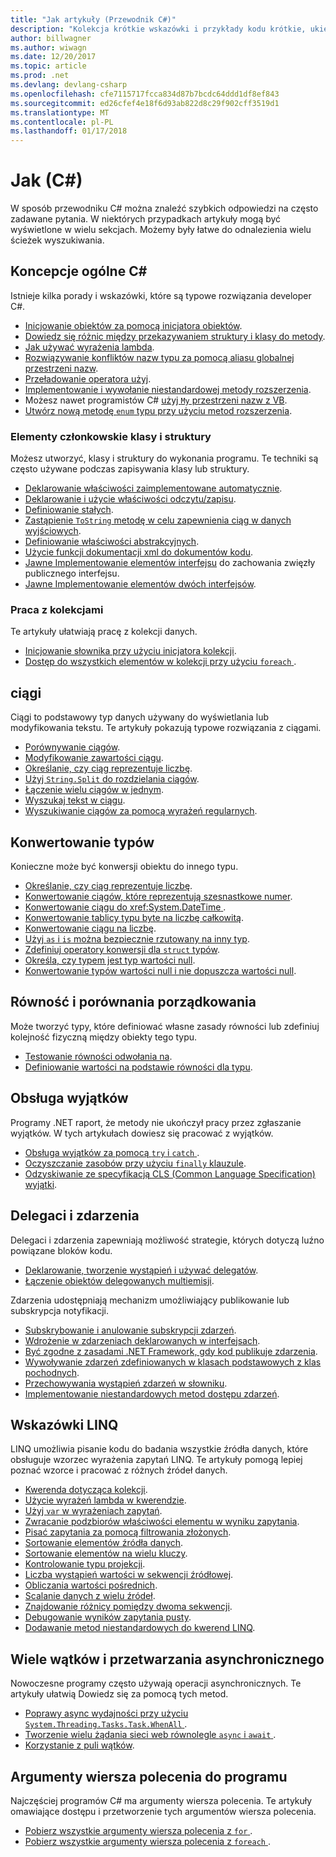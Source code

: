 ```yaml
---
title: "Jak artykuły (Przewodnik C#)"
description: "Kolekcja krótkie wskazówki i przykłady kodu krótkie, ukierunkowanych"
author: billwagner
ms.author: wiwagn
ms.date: 12/20/2017
ms.topic: article
ms.prod: .net
ms.devlang: devlang-csharp
ms.openlocfilehash: cfe7115717fcca834d87b7bcdc64ddd1df8ef843
ms.sourcegitcommit: ed26cfef4e18f6d93ab822d8c29f902cff3519d1
ms.translationtype: MT
ms.contentlocale: pl-PL
ms.lasthandoff: 01/17/2018
---
```

# <a name="how-to-c"></a>Jak (C#)

W sposób przewodniku C# można znaleźć szybkich odpowiedzi na często zadawane pytania. W niektórych przypadkach artykuły mogą być wyświetlone w wielu sekcjach. Możemy były łatwe do odnalezienia wielu ścieżek wyszukiwania. 

## <a name="general-c-concepts"></a>Koncepcje ogólne C#

Istnieje kilka porady i wskazówki, które są typowe rozwiązania developer C#.

- [Inicjowanie obiektów za pomocą inicjatora obiektów](../programming-guide/classes-and-structs/how-to-initialize-objects-by-using-an-object-initializer.md).
- [Dowiedz się różnic między przekazywaniem struktury i klasy do metody](../programming-guide/classes-and-structs/how-to-know-the-difference-passing-a-struct-and-passing-a-class-to-a-method.md).
- [Jak używać wyrażenia lambda](../programming-guide/statements-expressions-operators/how-to-use-lambda-expressions-outside-linq.md).
- [Rozwiązywanie konfliktów nazw typu za pomocą aliasu globalnej przestrzeni nazw](../programming-guide/namespaces/how-to-use-the-global-namespace-alias.md).
- [Przeładowanie operatora użyj](../programming-guide/statements-expressions-operators/how-to-use-operator-overloading-to-create-a-complex-number-class.md).
- [Implementowanie i wywołanie niestandardowej metody rozszerzenia](../programming-guide/classes-and-structs/how-to-implement-and-call-a-custom-extension-method.md).
- Możesz nawet programistów C# [użyj `My` przestrzeni nazw z VB](../programming-guide/namespaces/how-to-use-the-my-namespace.md).
- [Utwórz nową metodę `enum` typu przy użyciu metod rozszerzenia](../programming-guide/classes-and-structs/how-to-create-a-new-method-for-an-enumeration.md).

### <a name="class-and-struct-members"></a>Elementy członkowskie klasy i struktury

Możesz utworzyć, klasy i struktury do wykonania programu. Te techniki są często używane podczas zapisywania klasy lub struktury.

- [Deklarowanie właściwości zaimplementowane automatycznie](../programming-guide/classes-and-structs/how-to-implement-a-lightweight-class-with-auto-implemented-properties.md).
- [Deklarowanie i użycie właściwości odczytu/zapisu](../programming-guide/classes-and-structs/how-to-declare-and-use-read-write-properties.md).
- [Definiowanie stałych](../programming-guide/classes-and-structs/how-to-define-constants.md).
- [Zastąpienie `ToString` metodę w celu zapewnienia ciąg w danych wyjściowych](../programming-guide/classes-and-structs/how-to-override-the-tostring-method.md).
- [Definiowanie właściwości abstrakcyjnych](../programming-guide/classes-and-structs/how-to-define-abstract-properties.md).
- [Użycie funkcji dokumentacji xml do dokumentów kodu](../programming-guide/xmldoc/how-to-use-the-xml-documentation-features.md).
- [Jawne Implementowanie elementów interfejsu](../programming-guide/interfaces/how-to-explicitly-implement-interface-members.md) do zachowania zwięzły publicznego interfejsu.
- [Jawne Implementowanie elementów dwóch interfejsów](../programming-guide/interfaces/how-to-explicitly-implement-members-of-two-interfaces.md).

### <a name="working-with-collections"></a>Praca z kolekcjami

Te artykuły ułatwiają pracę z kolekcji danych.

- [Inicjowanie słownika przy użyciu inicjatora kolekcji](../programming-guide/classes-and-structs/how-to-initialize-a-dictionary-with-a-collection-initializer.md).
- [Dostęp do wszystkich elementów w kolekcji przy użyciu `foreach` ](../programming-guide/classes-and-structs/how-to-access-a-collection-class-with-foreach.md).

## <a name="strings"></a>ciągi

Ciągi to podstawowy typ danych używany do wyświetlania lub modyfikowania tekstu. Te artykuły pokazują typowe rozwiązania z ciągami.

- [Porównywanie ciągów](../programming-guide/strings/how-to-compare-strings.md).
- [Modyfikowanie zawartości ciągu](../programming-guide/strings/how-to-modify-string-contents.md).
- [Określanie, czy ciąg reprezentuje liczbę](../programming-guide/strings/how-to-determine-whether-a-string-represents-a-numeric-value.md).
- [Użyj `String.Split` do rozdzielania ciągów](parse-strings-using-split.md).
- [Łączenie wielu ciągów w jednym](../programming-guide/strings/how-to-concatenate-multiple-strings.md).
- [Wyszukaj tekst w ciągu](../programming-guide/strings/how-to-search-strings-using-string-methods.md).
- [Wyszukiwanie ciągów za pomocą wyrażeń regularnych](../programming-guide/strings/how-to-search-strings-using-regular-expressions.md).

## <a name="convert-between-types"></a>Konwertowanie typów

Konieczne może być konwersji obiektu do innego typu.

- [Określanie, czy ciąg reprezentuje liczbę](../programming-guide/strings/how-to-determine-whether-a-string-represents-a-numeric-value.md).
- [Konwertowanie ciągów, które reprezentują szesnastkowe numer](../programming-guide/types/how-to-convert-between-hexadecimal-strings-and-numeric-types.md).
- [Konwertowanie ciągu do <xref:System.DateTime> ](../programming-guide/strings/how-to-convert-a-string-to-a-datetime.md).
- [Konwertowanie tablicy typu byte na liczbę całkowitą](../programming-guide/types/how-to-convert-a-byte-array-to-an-int.md).
- [Konwertowanie ciągu na liczbę](../programming-guide/types/how-to-convert-a-string-to-a-number.md).
- [Użyj `as` i `is` można bezpiecznie rzutowany na inny typ](../programming-guide/types/how-to-safely-cast-by-using-as-and-is-operators.md).
- [Zdefiniuj operatory konwersji dla `struct` typów](../programming-guide/statements-expressions-operators/how-to-implement-user-defined-conversions-between-structs.md).
- [Określa, czy typem jest typ wartości null](../programming-guide/nullable-types/how-to-identify-a-nullable-type.md).
- [Konwertowanie typów wartości null i nie dopuszcza wartości null](../programming-guide/nullable-types/how-to-safely-cast-from-bool-to-bool.md).

## <a name="equality-and-ordering-comparisons"></a>Równość i porównania porządkowania

Może tworzyć typy, które definiować własne zasady równości lub zdefiniuj kolejność fizyczną między obiekty tego typu.

- [Testowanie równości odwołania na](../programming-guide/statements-expressions-operators/how-to-test-for-reference-equality-identity.md).
- [Definiowanie wartości na podstawie równości dla typu](../programming-guide/statements-expressions-operators/how-to-define-value-equality-for-a-type.md).

## <a name="exception-handling"></a>Obsługa wyjątków

Programy .NET raport, że metody nie ukończył pracy przez zgłaszanie wyjątków. W tych artykułach dowiesz się pracować z wyjątków.

- [Obsługa wyjątków za pomocą `try` i `catch` ](../programming-guide/exceptions/how-to-handle-an-exception-using-try-catch.md).
- [Oczyszczanie zasobów przy użyciu `finally` klauzule](../programming-guide/exceptions/how-to-execute-cleanup-code-using-finally.md).
- [Odzyskiwanie ze specyfikacją CLS (Common Language Specification) wyjątki](../programming-guide/exceptions/how-to-catch-a-non-cls-exception.md).

## <a name="delegates-and-events"></a>Delegaci i zdarzenia

Delegaci i zdarzenia zapewniają możliwość strategie, których dotyczą luźno powiązane bloków kodu.

- [Deklarowanie, tworzenie wystąpień i używać delegatów](../programming-guide/delegates/how-to-declare-instantiate-and-use-a-delegate.md).
- [Łączenie obiektów delegowanych multiemisji](../programming-guide/delegates/how-to-combine-delegates-multicast-delegates.md).

Zdarzenia udostępniają mechanizm umożliwiający publikowanie lub subskrypcja notyfikacji.

- [Subskrybowanie i anulowanie subskrypcji zdarzeń](../programming-guide/events/how-to-subscribe-to-and-unsubscribe-from-events.md).
- [Wdrożenie w zdarzeniach deklarowanych w interfejsach](../programming-guide/events/how-to-implement-interface-events.md).
- [Być zgodne z zasadami .NET Framework, gdy kod publikuje zdarzenia](../programming-guide/events/how-to-publish-events-that-conform-to-net-framework-guidelines.md).
- [Wywoływanie zdarzeń zdefiniowanych w klasach podstawowych z klas pochodnych](../programming-guide/events/how-to-raise-base-class-events-in-derived-classes.md).
- [Przechowywania wystąpień zdarzeń w słowniku](../programming-guide/events/how-to-use-a-dictionary-to-store-event-instances.md).
- [Implementowanie niestandardowych metod dostępu zdarzeń](../programming-guide/events/how-to-implement-custom-event-accessors.md).

## <a name="linq-practices"></a>Wskazówki LINQ

LINQ umożliwia pisanie kodu do badania wszystkie źródła danych, które obsługuje wzorzec wyrażenia zapytań LINQ. Te artykuły pomogą lepiej poznać wzorce i pracować z różnych źródeł danych.

- [Kwerenda dotycząca kolekcji](../programming-guide/concepts/linq/how-to-query-an-arraylist-with-linq.md).
- [Użycie wyrażeń lambda w kwerendzie](../programming-guide/statements-expressions-operators/how-to-use-lambda-expressions-in-a-query.md).
- [Użyj `var` w wyrażeniach zapytań](../programming-guide/classes-and-structs/how-to-use-implicitly-typed-local-variables-and-arrays-in-a-query-expression.md).
- [Zwracanie podzbiorów właściwości elementu w wyniku zapytania](../programming-guide/classes-and-structs/how-to-return-subsets-of-element-properties-in-a-query.md).
- [Pisać zapytania za pomocą filtrowania złożonych](../programming-guide/concepts/linq/how-to-write-queries-with-complex-filtering.md).
- [Sortowanie elementów źródła danych](../programming-guide/concepts/linq/how-to-sort-elements.md).
- [Sortowanie elementów na wielu kluczy](../programming-guide/concepts/linq/how-to-sort-elements-on-multiple-keys.md).
- [Kontrolowanie typu projekcji](../programming-guide/concepts/linq/how-to-control-the-type-of-a-projection.md).
- [Liczba wystąpień wartości w sekwencji źródłowej](../programming-guide/concepts/linq/how-to-count-occurrences-of-a-word-in-a-string-linq.md).
- [Obliczania wartości pośrednich](../programming-guide/concepts/linq/how-to-calculate-intermediate-values.md).
- [Scalanie danych z wielu źródeł](../programming-guide/concepts/linq/how-to-populate-object-collections-from-multiple-sources-linq.md).
- [Znajdowanie różnicy pomiędzy dwoma sekwencji](../programming-guide/concepts/linq/how-to-find-the-set-difference-between-two-lists-linq.md).
- [Debugowanie wyników zapytania pusty](../programming-guide/concepts/linq/how-to-debug-empty-query-results-sets.md).
- [Dodawanie metod niestandardowych do kwerend LINQ](../programming-guide/concepts/linq/how-to-add-custom-methods-for-linq-queries.md).

## <a name="multiple-threads-and-async-processing"></a>Wiele wątków i przetwarzania asynchronicznego

Nowoczesne programy często używają operacji asynchronicznych. Te artykuły ułatwią Dowiedz się za pomocą tych metod.

- [Poprawy async wydajności przy użyciu `System.Threading.Tasks.Task.WhenAll` ](../programming-guide/concepts/async/how-to-extend-the-async-walkthrough-by-using-task-whenall.md).
- [Tworzenie wielu żądania sieci web równolegle `async` i `await` ](../programming-guide/concepts/async/how-to-make-multiple-web-requests-in-parallel-by-using-async-and-await.md).
- [Korzystanie z puli wątków](../programming-guide/concepts/threading/how-to-use-a-thread-pool.md).

## <a name="command-line-args-to-your-program"></a>Argumenty wiersza polecenia do programu

Najczęściej programów C# ma argumenty wiersza polecenia. Te artykuły omawiające dostępu i przetworzenie tych argumentów wiersza polecenia.

- [Pobierz wszystkie argumenty wiersza polecenia z `for` ](../programming-guide/main-and-command-args/how-to-display-command-line-arguments.md).
- [Pobierz wszystkie argumenty wiersza polecenia z `foreach` ](../programming-guide/main-and-command-args/how-to-access-command-line-arguments-using-foreach.md).
